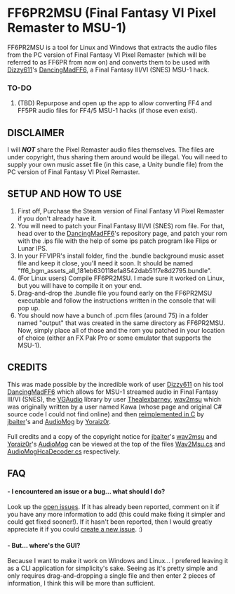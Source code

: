 # FF6PR2MSU (Final Fantasy VI Pixel Remaster to MSU-1)
FF6PR2MSU is a tool for Linux and Windows that extracts the audio files from the PC version of Final Fantasy VI Pixel Remaster (which will be referred to as FF6PR from now on) and converts them to be used with [Dizzy611](https://github.com/Dizzy611)'s [DancingMadFF6](https://github.com/Dizzy611/DancingMadFF6), a Final Fantasy III/VI (SNES) MSU-1 hack.

### TO-DO
1. (TBD) Repurpose and open up the app to allow converting FF4 and FF5PR audio files for FF4/5 MSU-1 hacks (if those even exist).

## DISCLAIMER
I will <b><i>NOT</i></b> share the Pixel Remaster audio files themselves. The files are under copyright, thus sharing them around would be illegal. You will need to supply your own music asset file (in this case, a Unity bundle file) from the PC version of Final Fantasy VI Pixel Remaster.

## SETUP AND HOW TO USE
1. First off, Purchase the Steam version of Final Fantasy VI Pixel Remaster if you don't already have it.
2. You will need to patch your Final Fantasy III/VI (SNES) rom file. For that, head over to the [DancingMadFF6](https://github.com/Dizzy611/DancingMadFF6)'s repository page, and patch your rom with the .ips file with the help of some ips patch program like Flips or Lunar IPS.
3. In your FFVIPR's install folder, find the .bundle background music asset file and keep it close, you'll need it soon. It should be named "ff6_bgm_assets_all_181eb630118efa8542dab51f7e8d2795.bundle".
4. (For Linux users) Compile FF6PR2MSU. I made sure it worked on Linux, but you will have to compile it on your end.
5. Drag-and-drop the .bundle file you found early on the FF6PR2MSU executable and follow the instructions written in the console that will pop up.
6. You should now have a bunch of .pcm files (around 75) in a folder named "output" that was created in the same directory as FF6PR2MSU. Now, simply place all of those and the rom you patched in your location of choice (either an FX Pak Pro or some emulator that supports the MSU-1).

## CREDITS
This was made possible by the incredible work of user [Dizzy611](https://github.com/Dizzy611) on his tool [DancingMadFF6](https://github.com/Dizzy611/DancingMadFF6) which allows for MSU-1 streamed audio in Final Fantasy III/VI (SNES), the [VGAudio](https://github.com/Thealexbarney/VGAudio) library by user [Thealexbarney](https://github.com/Thealexbarney), [wav2msu](https://github.com/jbaiter/wav2msu) which was originally written by a user named Kawa (whose page and original C# source code I could not find online) and then [reimplemented in C](https://github.com/jbaiter/wav2msu) by [jbaiter](https://github.com/jbaiter)'s and [AudioMog](https://github.com/Yoraiz0r/AudioMog) by [Yoraiz0r](https://github.com/Yoraiz0r).
<br /><br />
Full credits and a copy of the copyright notice for [jbaiter](https://github.com/jbaiter)'s [wav2msu](https://github.com/jbaiter/wav2msu) and [Yoraiz0r](https://github.com/Yoraiz0r)'s [AudioMog](https://github.com/Yoraiz0r/AudioMog) can be viewed at the top of the files [Wav2Msu.cs](https://github.com/GoldenKain/FF6PR2MSU/blob/main/FF6PR2MSU/Wav2Msu.cs) and [AudioMogHcaDecoder.cs](https://github.com/GoldenKain/FF6PR2MSU/blob/main/FF6PR2MSU/AudioMogHcaDecoder.cs) respectively.

## FAQ
#### - I encountered an issue or a bug... what should I do?
Look up the [open issues](https://github.com/GoldenKain/FF6PR2MSU/issues). If it has already been reported, comment on it if you have any more information to add (this could make fixing it simpler and could get fixed sooner!). If it hasn't been reported, then I would greatly appreciate it if you could [create a new issue](https://github.com/GoldenKain/FF6PR2MSU/issues/new). :)

#### - But... where's the GUI?
Because I want to make it work on Windows and Linux... I prefered leaving it as a CLI application for simplicity's sake. Seeing as it's pretty simple and only requires drag-and-dropping a single file and then enter 2 pieces of information, I think this will be more than sufficient.
